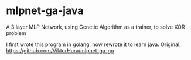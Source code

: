 # mlpnet-ga-java
A 3 layer MLP Network, using Genetic Algorithm as a trainer, to solve XOR problem

I first wrote this program in golang, now rewrote it to learn java.
Original: https://github.com/ViktorHura/mlpnet-ga-go
